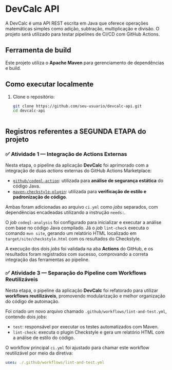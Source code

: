 # DevCalc API

A DevCalc é uma API REST escrita em Java que oferece operações matemáticas simples como adição, subtração, multiplicação e divisão. O projeto será utilizado para testar pipelines de CI/CD com GitHub Actions.

## Ferramenta de build
Este projeto utiliza o **Apache Maven** para gerenciamento de dependências e build.

## Como executar localmente

1. Clone o repositório:
   ```bash
   git clone https://github.com/seu-usuario/devcalc-api.git
   cd devcalc-api



## Registros referentes a SEGUNDA ETAPA do projeto
### ✅ Atividade 1 — Integração de Actions Externas

Nesta etapa, o pipeline da aplicação **DevCalc** foi aprimorado com a integração de duas *actions* externas do GitHub Actions Marketplace:

- [`github/codeql-action`](https://github.com/github/codeql-action): utilizada para **análise de segurança estática** do código Java.
- [`maven-checkstyle-plugin`](https://maven.apache.org/plugins/maven-checkstyle-plugin/): utilizada para **verificação de estilo e padronização de código**.

Ambas foram adicionadas ao arquivo `ci.yml` como *jobs* separados, com dependências encadeadas utilizando a instrução `needs:`.

O *job* `codeql-analysis` foi configurado para inicializar e executar a análise com base no código Java compilado. Já o *job* `lint-check` executa o comando `mvn site`, gerando um relatório HTML localizado em `target/site/checkstyle.html` com os resultados do Checkstyle.

A execução dos dois *jobs* foi validada na aba **Actions** do GitHub, e os resultados foram registrados com sucesso, comprovando a correta integração das ferramentas ao pipeline.


### ✅ Atividade 3 — Separação do Pipeline com Workflows Reutilizáveis

Nesta etapa, o pipeline da aplicação **DevCalc** foi refatorado para utilizar **workflows reutilizáveis**, promovendo modularização e melhor organização do código de automação.

Foi criado um novo arquivo chamado `.github/workflows/lint-and-test.yml`, contendo dois *jobs*:

- `test`: responsável por executar os testes automatizados com Maven.
- `lint-check`: executa o plugin Checkstyle e gera um relatório HTML com a análise de estilo do código.

O workflow principal `ci.yml` foi ajustado para chamar este workflow reutilizável por meio da diretiva:

```yaml
uses: ./.github/workflows/lint-and-test.yml
